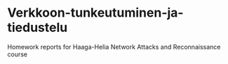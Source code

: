 # Verkkoon-tunkeutuminen-ja-tiedustelu
Homework reports for Haaga-Helia Network Attacks and Reconnaissance course
